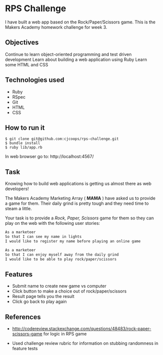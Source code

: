 # RPS Challenge

I have built a web app based on the Rock/Paper/Scissors game. This is the Makers Academy homework challenge for week 3.

Objectives
---------

Continue to learn object-oriented programming and test driven development
Learn about building a web application using Ruby
Learn some HTML and CSS


Technologies used
------------------

* Ruby
* RSpec
* Git
* HTML
* CSS

How to run it
---------------

```
$ git clone git@github.com:cjcoops/rps-challenge.git
$ bundle install
$ ruby lib/app.rb
```
In web browser go to: http://localhost:4567/

Task
----

Knowing how to build web applications is getting us almost there as web developers!

The Makers Academy Marketing Array ( **MAMA** ) have asked us to provide a game for them. Their daily grind is pretty tough and they need time to steam a little.

Your task is to provide a _Rock, Paper, Scissors_ game for them so they can play on the web with the following user stories:

```sh
As a marketeer
So that I can see my name in lights
I would like to register my name before playing an online game

As a marketeer
So that I can enjoy myself away from the daily grind
I would like to be able to play rock/paper/scissors
```

Features
---------

* Submit name to create new game vs computer
* Click button to make a choice out of rock/paper/scissors
* Result page tells you the result
* Click go back to play again

References
---------------------
* http://codereview.stackexchange.com/questions/48483/rock-paper-scissors-game for logic in RPS game

* Used challenge review rubric for information on stubbing randomness in feature tests
